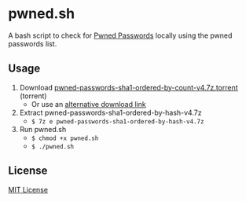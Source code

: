 # pwned.sh

A bash script to check for [Pwned Passwords](https://haveibeenpwned.com/Passwords) locally using the pwned passwords list.

## Usage

1. Download [pwned-passwords-sha1-ordered-by-count-v4.7z.torrent](https://downloads.pwnedpasswords.com/passwords/pwned-passwords-sha1-ordered-by-count-v4.7z.torrent) (torrent)
    * Or use an [alternative download link](https://haveibeenpwned.com/Passwords)
2. Extract pwned-passwords-sha1-ordered-by-hash-v4.7z
    * `$ 7z e pwned-passwords-sha1-ordered-by-hash-v4.7z`
3. Run pwned.sh
    * `$ chmod +x pwned.sh`
    * `$ ./pwned.sh`

## License

[MIT License](LICENSE)

